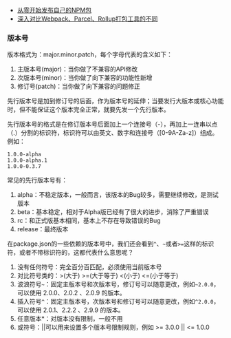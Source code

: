 
- [从零开始发布自己的NPM包](https://xieyufei.com/2021/12/28/Npm-Package.html) 
- [深入对比Webpack、Parcel、Rollup打包工具的不同](https://xieyufei.com/2021/01/28/Package-Tool-Compare.html) 


### 版本号

版本格式为：major.minor.patch，每个字母代表的含义如下：

1. 主版本号(major)：当你做了不兼容的API修改
2. 次版本号(minor)：当你做了向下兼容的功能性新增
3. 修订号(patch)：当你做了向下兼容的问题修正

先行版本号是加到修订号的后面，作为版本号的延伸；当要发行大版本或核心功能时，但不能保证这个版本完全正常，就要先发一个先行版本。

先行版本号的格式是在修订版本号后面加上一个连接号（-），再加上一连串以点（.）分割的标识符，标识符可以由英文、数字和连接号（[0-9A-Za-z]）组成。
例如：
```
1.0​​.0-alpha
1.0.0-alpha.1
1.0.0-0.3.7
```

常见的先行版本号有：
1. alpha：不稳定版本，一般而言，该版本的Bug较多，需要继续修改，是测试版本
2. beta：基本稳定，相对于Alpha版已经有了很大的进步，消除了严重错误
3. rc：和正式版基本相同，基本上不存在导致错误的Bug
4. release：最终版本


在package.json的一些依赖的版本号中，我们还会看到`^`、`~`或者`>=`这样的标识符，或者不带标识符的，这都代表什么意思呢？
1. 没有任何符号：完全百分百匹配，必须使用当前版本号
2. 对比符号类的：>(大于) >=(大于等于) <(小于) <=(小于等于)
3. 波浪符号`~`：固定主版本号和次版本号，修订号可以随意更改，例如`~2.0.0`，可以使用 2.0.0、2.0.2 、2.0.9 的版本。
4. 插入符号`^`：固定主版本号，次版本号和修订号可以随意更改，例如`^2.0.0`，可以使用 2.0.1、2.2.2 、2.9.9 的版本。
5. 任意版本*：对版本没有限制，一般不用
6. 或符号：||可以用来设置多个版本号限制规则，例如 >= 3.0.0 || <= 1.0.0